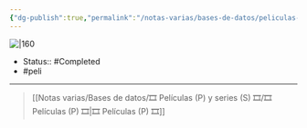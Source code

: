 ```yaml
---
{"dg-publish":true,"permalink":"/notas-varias/bases-de-datos/peliculas-p-y-series-s/p-el-camino-hacia-el-dorado/"}
---
```



![|160](https://m.media-amazon.com/images/M/MV5BOTEzNWIwMzctOTE1YS00YjIyLTgwZGEtMTMxZDAzNzlmODMxXkEyXkFqcGdeQXVyMjgyMDk1MzY@._V1_SX300.jpg)

- Status:: #Completed 
- #peli 

---

> [[Notas varias/Bases de datos/🎞️ Películas (P) y series (S) 🎞️/🎞️ Películas (P) 🎞️\|🎞️ Películas (P) 🎞️]]